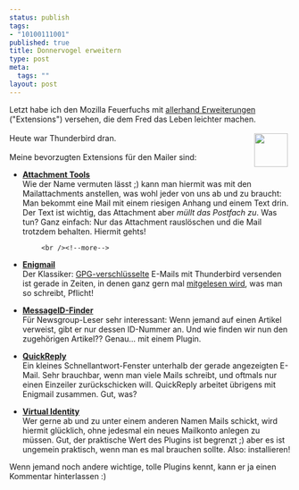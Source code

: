 ```yaml
--- 
status: publish
tags: 
- "10100111001"
published: true
title: Donnervogel erweitern
type: post
meta: 
  tags: ""
layout: post
---
```

Letzt habe ich den Mozilla Feuerfuchs mit <a href="http://fredericiana.de/archives/161-Neue-Firefox-Extensions.html" title="http://fredericiana.de/archives/161-Neue-Firefox-Extensions.html" onmouseover="window.status='http://fredericiana.de/archives/161-Neue-Firefox-Extensions.html';return true;" onmouseout="window.status='';return true;">allerhand Erweiterungen</a> (&quot;Extensions&quot;) versehen, die dem Fred das Leben leichter machen.<br /><br /><img width="60" hspace="5" height="60" border="0" align="right" src="/wp-content/olduploads/logos/thunderbird-logo.png" alt=""  />Heute war Thunderbird dran.<br /><br />Meine bevorzugten Extensions für den Mailer sind:<br /><ul><li><a href="http://www.thunderbird-mail.de/extensions/attachmenttools/index.php" title="http://www.thunderbird-mail.de/extensions/attachmenttools/index.php" onmouseover="window.status='http://www.thunderbird-mail.de/extensions/attachmenttools/index.php';return true;" onmouseout="window.status='';return true;"><span style="font-weight: bold;">Attachment Tools</span></a><br />Wie der Name vermuten lässt ;) kann man hiermit was mit den Mailattachments anstellen, was wohl jeder von uns ab und zu braucht:<br /> Man bekommt eine Mail mit einem riesigen Anhang und einem Text drin. Der Text ist wichtig, das Attachment aber <span style="font-style: italic;">müllt das Postfach zu</span>. Was tun? Ganz einfach: Nur das Attachment rauslöschen und die Mail trotzdem behalten. Hiermit gehts!</li></ul>

            <br /><!--more-->
<ul><li><a href="http://www.thunderbird-mail.de/extensions/enigmail/enigmail.php" title="http://www.thunderbird-mail.de/extensions/enigmail/enigmail.php" onmouseover="window.status='http://www.thunderbird-mail.de/extensions/enigmail/enigmail.php';return true;" onmouseout="window.status='';return true;"><span style="font-weight: bold;">Enigmail</span></a><br />Der Klassiker: <a href="http://www.gnupp.de/" title="http://www.gnupp.de/" onmouseover="window.status='http://www.gnupp.de/';return true;" onmouseout="window.status='';return true;">GPG-verschlüsselte</a> E-Mails mit Thunderbird versenden ist gerade in Zeiten, in denen ganz gern mal <a href="http://www.heise.de/newsticker/meldung/53559" title="http://www.heise.de/newsticker/meldung/53559" onmouseover="window.status='http://www.heise.de/newsticker/meldung/53559';return true;" onmouseout="window.status='';return true;">mitgelesen wird</a>, was man so schreibt, Pflicht!<br /></li></ul><ul><li><a href="http://messageidfinder.mozdev.org/" title="http://messageidfinder.mozdev.org/" onmouseover="window.status='http://messageidfinder.mozdev.org/';return true;" onmouseout="window.status='';return true;"><span style="font-weight: bold;">MessageID-Finder</span></a><br />Für Newsgroup-Leser sehr interessant: Wenn jemand auf einen Artikel verweist, gibt er nur dessen ID-Nummer an. Und wie finden wir nun den zugehörigen Artikel?? Genau... mit einem Plugin.<br /></li></ul><ul><li><a href="http://www.thunderbird-mail.de/extensions/quickreply/quickreply.php" title="http://www.thunderbird-mail.de/extensions/quickreply/quickreply.php" onmouseover="window.status='http://www.thunderbird-mail.de/extensions/quickreply/quickreply.php';return true;" onmouseout="window.status='';return true;"><span style="font-weight: bold;">QuickReply</span></a><br />Ein kleines Schnellantwort-Fenster unterhalb der gerade angezeigten E-Mail. Sehr brauchbar, wenn man viele Mails schreibt, und oftmals nur einen Einzeiler zurückschicken will. QuickReply arbeitet übrigens mit Enigmail zusammen. Gut, was?<br /></li></ul><ul><li><a style="font-weight: bold;" href="http://extensionroom.mozdev.org/more-info/virtualidentity" title="http://extensionroom.mozdev.org/more-info/virtualidentity" onmouseover="window.status='http://extensionroom.mozdev.org/more-info/virtualidentity';return true;" onmouseout="window.status='';return true;">Virtual Identity</a><br />Wer gerne ab und zu unter einem anderen Namen Mails schickt, wird hiermit glücklich, ohne jedesmal ein neues Mailkonto anlegen zu müssen. Gut, der praktische Wert des Plugins ist begrenzt ;) aber es ist ungemein praktisch, wenn man es mal brauchen sollte. Also: installieren!</li></ul>Wenn jemand noch andere wichtige, tolle Plugins kennt, kann er ja einen Kommentar hinterlassen :)<br />
  <!--adsense-->
